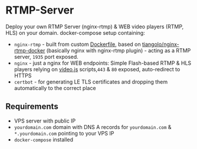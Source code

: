 # RTMP-Server

Deploy your own RTMP Server (nginx-rtmp) & WEB video players (RTMP, HLS) on your domain. docker-compose setup containing:
* `nginx-rtmp` - built from custom [Dockerfile](nginx-rtmp/Dockerfile), based on [tiangolo/nginx-rtmp-docker](https://github.com/tiangolo/nginx-rtmp-docker) (basically nginx with nginx-rtmp plugin) - acting as a RTMP server, `1935` port exposed.
* `nginx` - just a nginx for WEB endpoints: Simple Flash-based RTMP & HLS players relying on [video.js](https://github.com/videojs/video.js) scripts,`443` & `80` exposed, auto-redirect to HTTPS
* `certbot` - for generating LE TLS certificates and dropping them automatically to the correct place 

## Requirements

* VPS server with public IP
* `yourdomain.com` domain with DNS A records for `yourdomain.com` & `*.yourdomain.com` pointing to your VPS IP
* `docker-compose` installed
